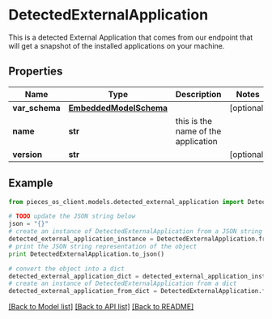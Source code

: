 # DetectedExternalApplication

This is a detected External Application that comes from our endpoint that will get a snapshot of the installed applications on your machine.

## Properties
Name | Type | Description | Notes
------------ | ------------- | ------------- | -------------
**var_schema** | [**EmbeddedModelSchema**](EmbeddedModelSchema.md) |  | [optional] 
**name** | **str** | this is the name of the application | 
**version** | **str** |  | [optional] 

## Example

```python
from pieces_os_client.models.detected_external_application import DetectedExternalApplication

# TODO update the JSON string below
json = "{}"
# create an instance of DetectedExternalApplication from a JSON string
detected_external_application_instance = DetectedExternalApplication.from_json(json)
# print the JSON string representation of the object
print DetectedExternalApplication.to_json()

# convert the object into a dict
detected_external_application_dict = detected_external_application_instance.to_dict()
# create an instance of DetectedExternalApplication from a dict
detected_external_application_from_dict = DetectedExternalApplication.from_dict(detected_external_application_dict)
```
[[Back to Model list]](../README.md#documentation-for-models) [[Back to API list]](../README.md#documentation-for-api-endpoints) [[Back to README]](../README.md)



